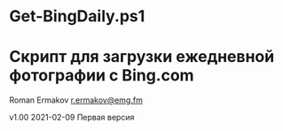 # Get-BingDaily.ps1
Скрипт для загрузки ежедневной фотографии с Bing.com
================================================================
Roman Ermakov <r.ermakov@emg.fm>

v1.00 2021-02-09 Первая версия


